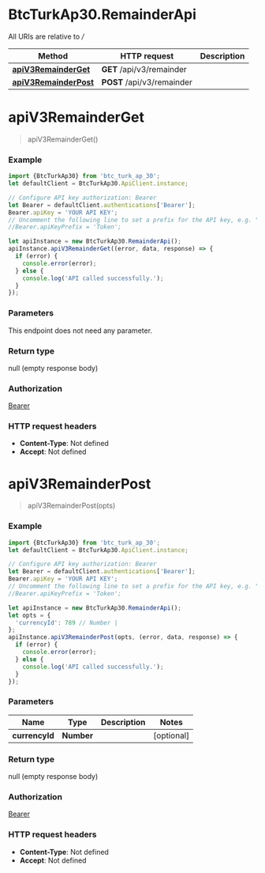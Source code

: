 # BtcTurkAp30.RemainderApi

All URIs are relative to */*

Method | HTTP request | Description
------------- | ------------- | -------------
[**apiV3RemainderGet**](RemainderApi.md#apiV3RemainderGet) | **GET** /api/v3/remainder | 
[**apiV3RemainderPost**](RemainderApi.md#apiV3RemainderPost) | **POST** /api/v3/remainder | 

<a name="apiV3RemainderGet"></a>
# **apiV3RemainderGet**
> apiV3RemainderGet()



### Example
```javascript
import {BtcTurkAp30} from 'btc_turk_ap_30';
let defaultClient = BtcTurkAp30.ApiClient.instance;

// Configure API key authorization: Bearer
let Bearer = defaultClient.authentications['Bearer'];
Bearer.apiKey = 'YOUR API KEY';
// Uncomment the following line to set a prefix for the API key, e.g. "Token" (defaults to null)
//Bearer.apiKeyPrefix = 'Token';

let apiInstance = new BtcTurkAp30.RemainderApi();
apiInstance.apiV3RemainderGet((error, data, response) => {
  if (error) {
    console.error(error);
  } else {
    console.log('API called successfully.');
  }
});
```

### Parameters
This endpoint does not need any parameter.

### Return type

null (empty response body)

### Authorization

[Bearer](../README.md#Bearer)

### HTTP request headers

 - **Content-Type**: Not defined
 - **Accept**: Not defined

<a name="apiV3RemainderPost"></a>
# **apiV3RemainderPost**
> apiV3RemainderPost(opts)



### Example
```javascript
import {BtcTurkAp30} from 'btc_turk_ap_30';
let defaultClient = BtcTurkAp30.ApiClient.instance;

// Configure API key authorization: Bearer
let Bearer = defaultClient.authentications['Bearer'];
Bearer.apiKey = 'YOUR API KEY';
// Uncomment the following line to set a prefix for the API key, e.g. "Token" (defaults to null)
//Bearer.apiKeyPrefix = 'Token';

let apiInstance = new BtcTurkAp30.RemainderApi();
let opts = { 
  'currencyId': 789 // Number | 
};
apiInstance.apiV3RemainderPost(opts, (error, data, response) => {
  if (error) {
    console.error(error);
  } else {
    console.log('API called successfully.');
  }
});
```

### Parameters

Name | Type | Description  | Notes
------------- | ------------- | ------------- | -------------
 **currencyId** | **Number**|  | [optional] 

### Return type

null (empty response body)

### Authorization

[Bearer](../README.md#Bearer)

### HTTP request headers

 - **Content-Type**: Not defined
 - **Accept**: Not defined

